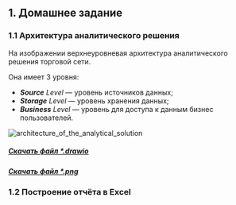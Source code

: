 ## 1. Домашнее задание
### 1.1 Архитектура аналитического решения
На изображении верхнеуровневая архитектура аналитического решения торговой сети.

Она имеет 3 уровня:
- ***Source** Level* — уровень источников данных;
- ***Storage** Level* — уровень хранения данных;
- ***Business** Level* — уровень для доступа к данным бизнес пользователей.

![architecture_of_the_analytical_solution](https://github.com/user-attachments/assets/0b436e04-9ee5-4a42-a4dc-639ec708a544)

##### [Скачать файл *.drawio](https://github.com/adrianhel/datalearn/edit/main/DE-101/Module1/data/architecture_of_the_analytical_solution.drawio)
##### [Скачать файл *.png](https://github.com/adrianhel/datalearn/edit/main/DE-101/Module1/img/architecture_of_the_analytical_solution.png)

### 1.2 Построение отчёта в Excel
